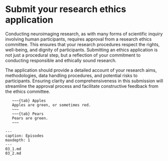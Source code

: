 # Submit your research ethics application

Conducting neuroimaging research, as with many forms of scientific inquiry involving human participants, requires approval from a research ethics committee. This ensures that your research procedures respect the rights, well-being, and dignity of participants. Submitting an ethics application is not just a procedural step, but a reflection of your commitment to conducting responsible and ethically sound research.

The application should provide a detailed account of your research aims, methodologies, data handling procedures, and potential risks to participants. Ensuring clarity and comprehensiveness in this submission will streamline the approval process and facilitate constructive feedback from the ethics committee.


```{tabs}
   ~~~{tab} Apples
   Apples are green, or sometimes red.
   ~~~
   ~~~{tab} Pears
   Pears are green.
   ~~~
``` 



```{toctree}
---
caption: Episodes
maxdepth: 1
---
03_1.md
03_2.md
```
   
